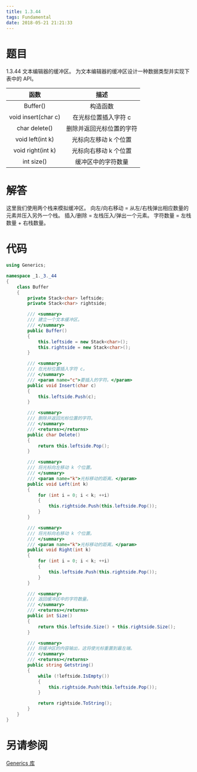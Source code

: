 ```yaml
---
title: 1.3.44
tags: Fundamental
date: 2018-05-21 21:21:33
---
```


# 题目

1.3.44
文本编辑器的缓冲区。 
为文本编辑器的缓冲区设计一种数据类型并实现下表中的 API。

|        函数         |           描述           |
| :-----------------: | :----------------------: |
|      Buffer()       |         构造函数         |
| void insert(char c) |   在光标位置插入字符 c   |
|    char delete()    | 删除并返回光标位置的字符 |
|  void left(int k)   |  光标向左移动 k 个位置   |
|  void right(int k)  |  光标向右移动 k 个位置   |
|     int size()      |    缓冲区中的字符数量    |

# 解答

这里我们使用两个栈来模拟缓冲区。
向左/向右移动 = 从左/右栈弹出相应数量的元素并压入另外一个栈。
插入/删除 = 左栈压入/弹出一个元素。
字符数量 = 左栈数量 + 右栈数量。

# 代码

```csharp
using Generics;

namespace _1._3._44
{
    class Buffer
    {
        private Stack<char> leftside;
        private Stack<char> rightside;

        /// <summary>
        /// 建立一个文本缓冲区。
        /// </summary>
        public Buffer()
        {
            this.leftside = new Stack<char>();
            this.rightside = new Stack<char>();
        }

        /// <summary>
        /// 在光标位置插入字符 c。
        /// </summary>
        /// <param name="c">要插入的字符。</param>
        public void Insert(char c)
        {
            this.leftside.Push(c);
        }

        /// <summary>
        /// 删除并返回光标位置的字符。
        /// </summary>
        /// <returns></returns>
        public char Delete()
        {
            return this.leftside.Pop();
        }

        /// <summary>
        /// 将光标向左移动 k 个位置。
        /// </summary>
        /// <param name="k">光标移动的距离。</param>
        public void Left(int k)
        {
            for (int i = 0; i < k; ++i)
            {
                this.rightside.Push(this.leftside.Pop());
            }
        }

        /// <summary>
        /// 将光标向右移动 k 个位置。
        /// </summary>
        /// <param name="k">光标移动的距离。</param>
        public void Right(int k)
        {
            for (int i = 0; i < k; ++i)
            {
                this.leftside.Push(this.rightside.Pop());
            }
        }

        /// <summary>
        /// 返回缓冲区中的字符数量。
        /// </summary>
        /// <returns></returns>
        public int Size()
        {
            return this.leftside.Size() + this.rightside.Size();
        }

        /// <summary>
        /// 将缓冲区的内容输出，这将使光标重置到最左端。
        /// </summary>
        /// <returns></returns>
        public string Getstring()
        {
            while (!leftside.IsEmpty())
            {
                this.rightside.Push(this.leftside.Pop());
            }

            return rightside.ToString();
        }
    }
}
```

# 另请参阅

[Generics 库](https://alg4.ikesnowy.com/docs/api/Generics.html)